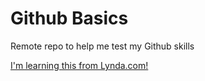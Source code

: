 Github Basics
=============

Remote repo to help me test my Github skills

[I'm learning this from Lynda.com!](http://www.lynda.com)
